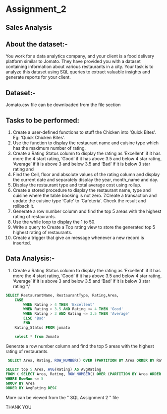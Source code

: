 # Assignment_2 

## Sales Analysis

 ## About the dataset:- 
You work for a data analytics company, and your client is a food delivery platform similar to Jomato. They have provided you with a dataset containing information about various restaurants in a city. Your task is to analyze this dataset using SQL queries to extract valuable  insights and generate reports for your client.

## Dataset:-
Jomato.csv file can be downloaded from the file section 

## Tasks to be performed:

1. Create a user-defined functions to stuff the Chicken into ‘Quick Bites’. Eg: ‘Quick Chicken Bites’.
2. Use the function to display the restaurant name and cuisine type which has the maximum number of rating.
3. Create a Rating Status column to display the rating as ‘Excellent’ if it has more the 4 start rating, ‘Good’ if it has above 3.5 and below 4 star rating, ‘Average’ if it is above 3 and below 3.5 and ‘Bad’ if it is below 3 star rating and
4. Find the Ceil, floor and absolute values of the rating column and display the current date and separately display the year, month_name and day.
5. Display the restaurant type and total average cost using rollup.
6. Create a stored procedure to display the restaurant name, type and cuisine where the table booking is not zero.
7.Create a transaction and update the cuisine type ‘Cafe’ to ‘Cafeteria’. Check the result and rollback it.
8. Generate a row number column and find the top 5 areas with the highest rating of restaurants.
9. Use the while loop to display the 1 to 50.
10. Write a query to Create a Top rating view to store the generated top 5 highest rating of restaurants.
11. Create a trigger that give an message whenever a new record is inserted.

## Data Analysis:-

1. Create a Rating Status column to display the rating as ‘Excellent’ if it has more the 4 start rating, ‘Good’ if it has above 3.5 and below 4 star rating, ‘Average’ if it is above 3 and below 3.5 and ‘Bad’ if it is below 3 star rating */
```sql
SELECT RestaurantName, RestaurantType, Rating,Area,
    CASE
        WHEN Rating > 4 THEN 'Excellent'
        WHEN Rating > 3.5 AND Rating <= 4 THEN 'Good'
        WHEN Rating > 3 AND Rating <= 3.5 THEN 'Average'
        ELSE 'Bad'
        END    
	Rating_Status FROM jomato                                    

	select * from Jomato
```

 Generate a row number column and find the top 5 areas with the highest rating of restaurants.
```sql 
 SELECT Area, Rating, ROW_NUMBER() OVER (PARTITION BY Area ORDER BY Rating DESC) AS RowNum FROM jomato    --use of subquery to mark row number wrt rating
                                                                                                              
SELECT top 5 Area, AVG(Rating) AS AvgRating 
FROM ( SELECT Area, Rating, ROW_NUMBER() OVER (PARTITION BY Area ORDER BY Rating DESC) AS RowNum  FROM jomato ) y
WHERE RowNum <= 5
GROUP BY Area
ORDER BY AvgRating DESC
```

More can be viewed from the  " SQL  Assignment 2 " file 

THANK YOU
